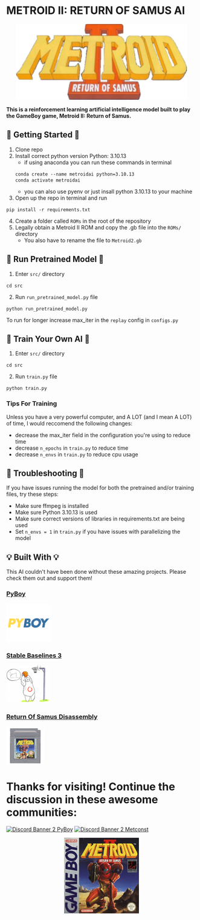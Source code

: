 # METROID II: RETURN OF SAMUS AI
<p align="center">
    <img alt="Metroid II Logo" src="/assets/logo.png" height="200">
</p>

__This is a reinforcement learning artificial intelligence model built to play the GameBoy game, Metroid II: Return of Samus.__

## 👾 Getting Started 👾
1. Clone repo
2. Install correct python version Python: 3.10.13
    * if using anaconda you can run these commands in terminal
    ```
    conda create --name metroidai python=3.10.13
    conda activate metroidai
    ```
    * you can also use pyenv or just insall python 3.10.13 to your machine
3. Open up the repo in terminal and run
```
pip install -r requirements.txt
```
4. Create a folder called ```ROMs``` in the root of the repository
5. Legally obtain a Metroid II ROM and copy the .gb file into the ```ROMs/``` directory
    * You also have to rename the file to ```Metroid2.gb```

## 🤖 Run Pretrained Model 🤖
1. Enter ```src/``` directory
```
cd src
```
2. Run ```run_pretrained_model.py``` file
```
python run_pretrained_model.py
```

To run for longer increase max_iter in the ```replay``` config in ```configs.py```

## 🦾 Train Your Own AI 🦾

1. Enter ```src/``` directory
```
cd src
```
2. Run ```train.py``` file
```
python train.py
```

### Tips For Training
Unless you have a very powerful computer, and A LOT (and I mean A LOT) of time, I would reccomend the following changes:
* decrease the max_iter field in the configuration you're using to reduce time
* decrease ```n_epochs``` in ```train.py``` to reduce time
* decrease ```n_envs``` in ```train.py``` to reduce cpu usage

## 🔨 Troubleshooting 🔨
If you have issues running the model for both the pretrained and/or training files, try these steps:
* Make sure ffmpeg is installed
* Make sure Python 3.10.13 is used
* Make sure correct versions of libraries in requirements.txt are being used
* Set ```n_envs = 1``` in ```train.py``` if you have issues with parallelizing the model

## 💡 Built With 💡
This AI couldn't have been done without these amazing projects. Please check them out and support them!

### [PyBoy](https://github.com/Baekalfen/PyBoy)
<a href="https://github.com/Baekalfen/PyBoy">
    <img alt="PyBoy Logo" src="/assets/pyboy-logo.png" height="100">
</a>

### [Stable Baselines 3](https://github.com/DLR-RM/stable-baselines3)
<a href="https://github.com/DLR-RM/stable-baselines3">
    <img alt="Stable Baselines 3 Logo" src="/assets/stable-baselines-logo.png" height="100">
</a>

### [Return Of Samus Disassembly](https://github.com/alex-west/M2RoS)
<a href="https://github.com/alex-west/M2RoS">
    <img alt="Metroid II Cartridge" src="/assets/m2-cartridge.jpeg" height="100">
</a>

# Thanks for visiting! Continue the discussion in these awesome communities:
[![Discord Banner 2 PyBoy](https://discordapp.com/api/guilds/584149554132418570/widget.png?style=banner2)](https://discord.gg/bEMadYckBS)
[![Discord Banner 2 Metconst](https://discordapp.com/api/guilds/127475613073145858/widget.png?style=banner2)](https://discord.gg/XnfmbNcSjr)


<p align="center">
    <img alt="Metroid II Box Art" src="/assets/boxart.jpg" height="200" >
</p>
